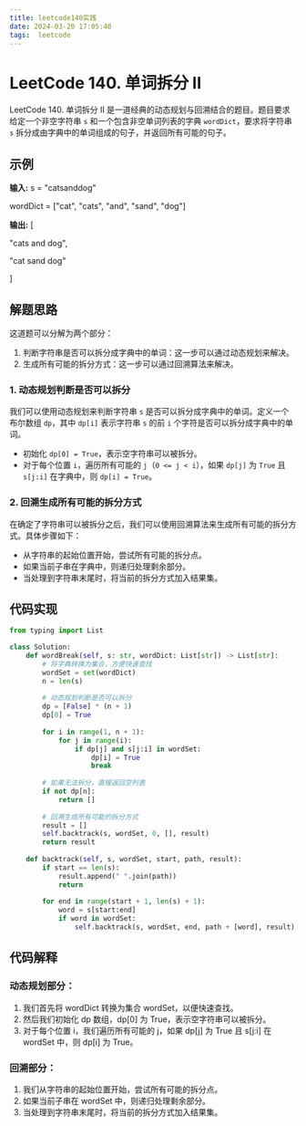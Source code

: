 ```yaml
---
title: leetcode140实践
date: 2024-03-20 17:05:40
tags:  leetcode
---
```

# LeetCode 140. 单词拆分 II

LeetCode 140. 单词拆分 II 是一道经典的动态规划与回溯结合的题目。题目要求给定一个非空字符串 `s` 和一个包含非空单词列表的字典 `wordDict`，要求将字符串 `s` 拆分成由字典中的单词组成的句子，并返回所有可能的句子。

## 示例

**输入:**
s = "catsanddog"

wordDict = ["cat", "cats", "and", "sand", "dog"]


**输出:**
[

"cats and dog",

"cat sand dog"

]


## 解题思路

这道题可以分解为两个部分：

1. 判断字符串是否可以拆分成字典中的单词：这一步可以通过动态规划来解决。
2. 生成所有可能的拆分方式：这一步可以通过回溯算法来解决。

### 1. 动态规划判断是否可以拆分

我们可以使用动态规划来判断字符串 `s` 是否可以拆分成字典中的单词。定义一个布尔数组 `dp`，其中 `dp[i]` 表示字符串 `s` 的前 `i` 个字符是否可以拆分成字典中的单词。

- 初始化 `dp[0] = True`，表示空字符串可以被拆分。
- 对于每个位置 `i`，遍历所有可能的 `j`（`0 <= j < i`），如果 `dp[j]` 为 `True` 且 `s[j:i]` 在字典中，则 `dp[i] = True`。

### 2. 回溯生成所有可能的拆分方式

在确定了字符串可以被拆分之后，我们可以使用回溯算法来生成所有可能的拆分方式。具体步骤如下：

- 从字符串的起始位置开始，尝试所有可能的拆分点。
- 如果当前子串在字典中，则递归处理剩余部分。
- 当处理到字符串末尾时，将当前的拆分方式加入结果集。

## 代码实现

```python
from typing import List

class Solution:
    def wordBreak(self, s: str, wordDict: List[str]) -> List[str]:
        # 将字典转换为集合，方便快速查找
        wordSet = set(wordDict)
        n = len(s)
        
        # 动态规划判断是否可以拆分
        dp = [False] * (n + 1)
        dp[0] = True
        
        for i in range(1, n + 1):
            for j in range(i):
                if dp[j] and s[j:i] in wordSet:
                    dp[i] = True
                    break
        
        # 如果无法拆分，直接返回空列表
        if not dp[n]:
            return []
        
        # 回溯生成所有可能的拆分方式
        result = []
        self.backtrack(s, wordSet, 0, [], result)
        return result
    
    def backtrack(self, s, wordSet, start, path, result):
        if start == len(s):
            result.append(" ".join(path))
            return
        
        for end in range(start + 1, len(s) + 1):
            word = s[start:end]
            if word in wordSet:
                self.backtrack(s, wordSet, end, path + [word], result)
```

## 代码解释
### 动态规划部分：

1. 我们首先将 wordDict 转换为集合 wordSet，以便快速查找。
2. 然后我们初始化 dp 数组，dp[0] 为 True，表示空字符串可以被拆分。
3. 对于每个位置 i，我们遍历所有可能的 j，如果 dp[j] 为 True 且 s[j:i] 在 wordSet 中，则 dp[i] 为 True。

### 回溯部分：

1. 我们从字符串的起始位置开始，尝试所有可能的拆分点。
2. 如果当前子串在 wordSet 中，则递归处理剩余部分。
3. 当处理到字符串末尾时，将当前的拆分方式加入结果集。